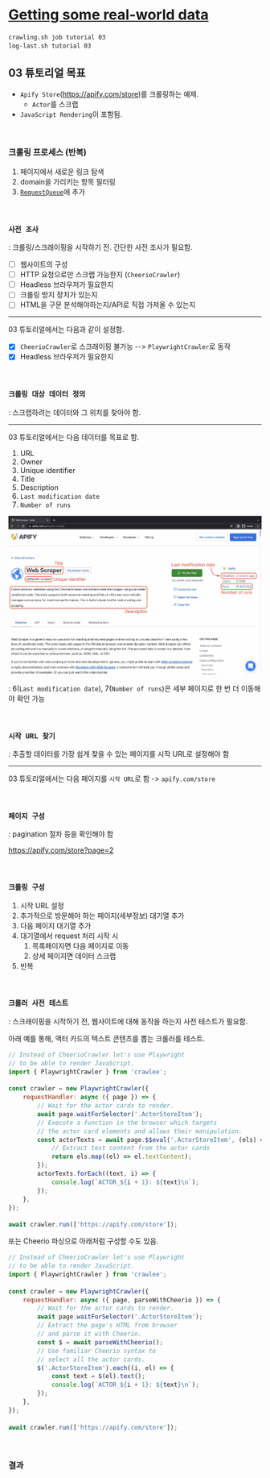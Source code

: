# [Getting some real-world data](https://crawlee.dev/docs/introduction/real-world-project)

```sh
crawling.sh job tutorial 03
log-last.sh tutorial 03
```

## 03 튜토리얼 목표

- `Apify Store`(https://apify.com/store)를 크롤링하는 예제.
  - `Actor`를 스크랩
- `JavaScript Rendering`이 포함됨.

<br>

### 크롤링 프로세스 (반복)

1. 페이지에서 새로운 링크 탐색
2. domain을 가리키는 항목 필터링
3. [`RequestQueue`](https://crawlee.dev/api/core/function/enqueueLinks)에 추가

<br>

### `사전 조사`

: 크롤링/스크래이핑을 시작하기 전. 간단한 사전 조사가 필요함.

- [ ] 웹사이트의 구성
- [ ] HTTP 요청으로만 스크랩 가능한지 (`CheerioCrawler`)
- [ ] Headless 브라우저가 필요한지
- [ ] 크롤링 방지 장치가 있는지
- [ ] HTML을 구문 분석해야하는지/API로 직접 가져올 수 있는지

---

03 튜토리얼에서는 다음과 같이 설정함.

- [x] `CheerioCrawler`로 스크래이핑 불가능 --> `PlaywrightCrawler`로 동작
- [x] Headless 브라우저가 필요한지

<br>

### `크롤링 대상 데이터 정의`

: 스크랩하려는 데이터와 그 위치를 찾아야 함.

---

03 튜토리얼에서는 다음 데이터를 목표로 함.

1. URL
2. Owner
3. Unique identifier
4. Title
5. Description
6. `Last modification date`
7. `Number of runs`

![data](../../docs/attachments/images/tutorial-03-image-00.jpeg)

: 6(`Last modification date`), 7(`Number of runs`)은 세부 페이지로 한 번 더 이동해야 확인 가능

<br>

### `시작 URL 찾기`

: 추출할 데이터를 가장 쉽게 찾을 수 있는 페이지를 시작 URL로 설정해야 함

---

03 튜토리얼에서는 다음 페이지를 `시작 URL`로 함 -> `apify.com/store`

<br>

### `페이지 구성`

: pagination 절차 등을 확인해야 함

   https://apify.com/store?page=2

<br>

### `크롤링 구성`

1. 시작 URL 설정
2. 추가적으로 방문해야 하는 페이지(세부정보) 대기열 추가
3. 다음 페이지 대기열 추가
4. 대기열에서 request 처리 시작 시
   1. 목록페이지면 다음 페이지로 이동
   2. 상세 페이지면 데이터 스크랩
5. 반복

<br>

### `크롤러 사전 테스트`

: 스크래이핑을 시작하기 전, 웹사이트에 대해 동작을 하는지 사전 테스트가 필요함.

아래 예를 통해, 액터 카드의 텍스트 콘텐츠를 뽑는 크롤러를 테스트.

```js
// Instead of CheerioCrawler let's use Playwright
// to be able to render JavaScript.
import { PlaywrightCrawler } from 'crawlee';

const crawler = new PlaywrightCrawler({
    requestHandler: async ({ page }) => {
        // Wait for the actor cards to render.
        await page.waitForSelector('.ActorStoreItem');
        // Execute a function in the browser which targets
        // the actor card elements and allows their manipulation.
        const actorTexts = await page.$$eval('.ActorStoreItem', (els) => {
            // Extract text content from the actor cards
            return els.map((el) => el.textContent);
        });
        actorTexts.forEach((text, i) => {
            console.log(`ACTOR_${i + 1}: ${text}\n`);
        });
    },
});

await crawler.run(['https://apify.com/store']);
```

또는 Cheerio 파싱으로 아래처럼 구성할 수도 있음.

```js
// Instead of CheerioCrawler let's use Playwright
// to be able to render JavaScript.
import { PlaywrightCrawler } from 'crawlee';

const crawler = new PlaywrightCrawler({
    requestHandler: async ({ page, parseWithCheerio }) => {
        // Wait for the actor cards to render.
        await page.waitForSelector('.ActorStoreItem');
        // Extract the page's HTML from browser
        // and parse it with Cheerio.
        const $ = await parseWithCheerio();
        // Use familiar Cheerio syntax to
        // select all the actor cards.
        $('.ActorStoreItem').each((i, el) => {
            const text = $(el).text();
            console.log(`ACTOR_${i + 1}: ${text}\n`);
        });
    },
});

await crawler.run(['https://apify.com/store']);
```

<br>

### 결과

```sh

```
